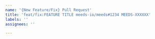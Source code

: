 ```yaml
---
name: '{New Feature/Fix} Pull Request'
title: 'feat/fix:FEATURE TITLE meeds-io/meeds#1234 MEEDS-XXXXXX' 
labels: ''
assignees: ''

---
```

<!-- Ensure to provide github issue and task id in the title -->
<!-- Choose between feat and fix in the title to differenciate a new feature from a fix -->

<!-- Description : describe the feature/the fix by answering theses questions : -->
<!-- Why is this change needed?-->
<!-- Prior to this change, ...-->
<!-- How does it address the issue?-->
<!-- This change ...-->


<!-- Tips : 
Try To Limit Each Line to a Maximum Of 72 Characters
Provide links or keys to any relevant tickets, articles or other resources

Remember to
- Capitalize the subject line
- Use the imperative mood in the subject line
- Do not end the subject line with a period
- Separate subject from body with a blank line
- Use the body to explain what and why vs. how
- Can use multiple lines with "-" for bullet points in body
-->
